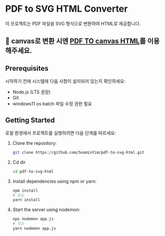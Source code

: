 # PDF to SVG HTML Converter

이 프로젝트는 PDF 파일을 SVG 형식으로 변환하여 HTML로 제공합니다.

## 💎 canvas로 변환 시엔  [PDF TO canvas HTML](https://github.com/SoominYim/pdf-to-html)를 이용해주세요.


## Prerequisites

시작하기 전에 시스템에 다음 사항이 설치되어 있는지 확인하세요:

- Node.js (LTS 권장)
- Git
- windows11 os batch 파일 수정 권한 필요

## Getting Started

로컬 환경에서 프로젝트를 실행하려면 다음 단계를 따르세요:

1. Clone the repository:
   ```bash
   git clone https://github.com/SoominYim/pdf-to-svg-html.git
   ```
2. Cd dir
   ```bash
   cd pdf-to-svg-html
   ```
3. Install dependencies using npm or yarn:
   ```bash
   npm install
   # 또는  
   yarn install
   ```
4. Start the server using nodemon:
   ```bash
   npx nodemon app.js
   # 또는
   yarn nodemon app.js
   ```
